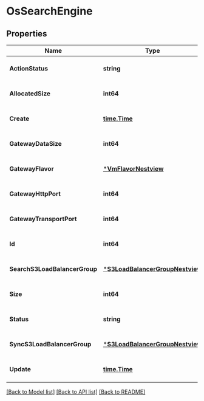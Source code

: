 # OsSearchEngine

## Properties
Name | Type | Description | Notes
------------ | ------------- | ------------- | -------------
**ActionStatus** | **string** |  | [optional] [default to null]
**AllocatedSize** | **int64** |  | [optional] [default to null]
**Create** | [**time.Time**](time.Time.md) |  | [optional] [default to null]
**GatewayDataSize** | **int64** |  | [optional] [default to null]
**GatewayFlavor** | [***VmFlavorNestview**](VMFlavor_Nestview.md) |  | [optional] [default to null]
**GatewayHttpPort** | **int64** |  | [optional] [default to null]
**GatewayTransportPort** | **int64** |  | [optional] [default to null]
**Id** | **int64** |  | [optional] [default to null]
**SearchS3LoadBalancerGroup** | [***S3LoadBalancerGroupNestview**](S3LoadBalancerGroup_Nestview.md) |  | [optional] [default to null]
**Size** | **int64** |  | [optional] [default to null]
**Status** | **string** |  | [optional] [default to null]
**SyncS3LoadBalancerGroup** | [***S3LoadBalancerGroupNestview**](S3LoadBalancerGroup_Nestview.md) |  | [optional] [default to null]
**Update** | [**time.Time**](time.Time.md) |  | [optional] [default to null]

[[Back to Model list]](../README.md#documentation-for-models) [[Back to API list]](../README.md#documentation-for-api-endpoints) [[Back to README]](../README.md)


